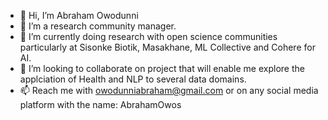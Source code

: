 - 👋 Hi, I’m Abraham Owodunni
- 👀 I’m a research community manager.
- 🌱 I’m currently doing research with open science communities particularly at Sisonke Biotik, Masakhane, ML Collective and Cohere for AI. 
- 💞️ I’m looking to collaborate on project that will enable me explore the applciation of Health and NLP to several data domains.
- 📫 Reach me with owodunniabraham@gmail.com or on any social media platform with the name: AbrahamOwos
<!---
owos/owos is a ✨ special ✨ repository because its `README.md` (this file) appears on your GitHub profile.
You can click the Preview link to take a look at your changes.
--->
